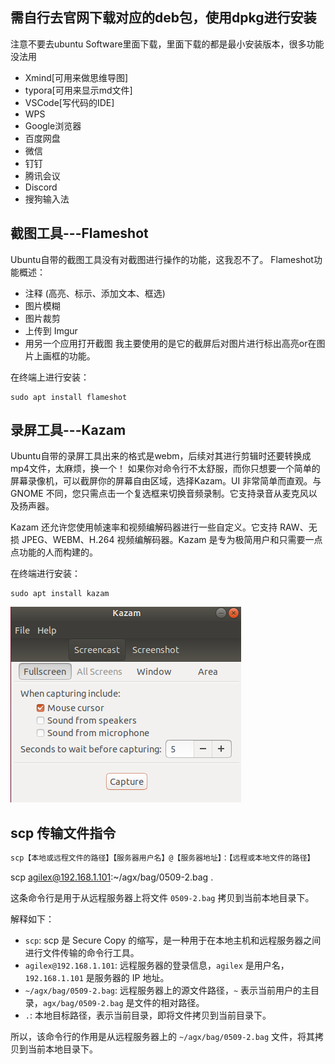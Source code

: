 ## 需自行去官网下载对应的deb包，使用dpkg进行安装

注意不要去ubuntu Software里面下载，里面下载的都是最小安装版本，很多功能没法用

- Xmind[可用来做思维导图]
- typora[可用来显示md文件]
- VSCode[写代码的IDE]
- WPS
- Google浏览器
- 百度网盘
- 微信
- 钉钉
- 腾讯会议
- Discord
- 搜狗输入法

## 截图工具---Flameshot

Ubuntu自带的截图工具没有对截图进行操作的功能，这我忍不了。
Flameshot功能概述：

- 注释 (高亮、标示、添加文本、框选)
- 图片模糊
- 图片裁剪
- 上传到 Imgur
- 用另一个应用打开截图
我主要使用的是它的截屏后对图片进行标出高亮or在图片上画框的功能。

在终端上进行安装：

```shell
sudo apt install flameshot
```

## 录屏工具---Kazam

Ubuntu自带的录屏工具出来的格式是webm，后续对其进行剪辑时还要转换成mp4文件，太麻烦，换一个！
如果你对命令行不太舒服，而你只想要一个简单的屏幕录像机，可以截屏你的屏幕自由区域，选择Kazam。UI 非常简单而直观。与 GNOME 不同，您只需点击一个复选框来切换音频录制。它支持录音从麦克风以及扬声器。

Kazam 还允许您使用帧速率和视频编解码器进行一些自定义。它支持 RAW、无损 JPEG、WEBM、H.264 视频编解码器。Kazam 是专为极简用户和只需要一点点功能的人而构建的。

在终端进行安装：

```shell
sudo apt install kazam
```

![img error](img/Kazam.png)

## scp 传输文件指令

```bash
scp【本地或远程文件的路径】【服务器用户名】@【服务器地址】：【远程或本地文件的路径】 
```

scp agilex@192.168.1.101:~/agx/bag/0509-2.bag .

这条命令行是用于从远程服务器上将文件 `0509-2.bag` 拷贝到当前本地目录下。

解释如下：

- `scp`: scp 是 Secure Copy 的缩写，是一种用于在本地主机和远程服务器之间进行文件传输的命令行工具。
- `agilex@192.168.1.101`: 远程服务器的登录信息，`agilex` 是用户名，`192.168.1.101` 是服务器的 IP 地址。
- `~/agx/bag/0509-2.bag`: 远程服务器上的源文件路径，`~` 表示当前用户的主目录，`agx/bag/0509-2.bag` 是文件的相对路径。
- `.`: 本地目标路径，表示当前目录，即将文件拷贝到当前目录下。

所以，该命令行的作用是从远程服务器上的 `~/agx/bag/0509-2.bag` 文件，将其拷贝到当前本地目录下。
